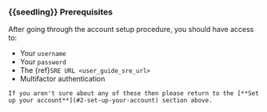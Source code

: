 ### {{seedling}} Prerequisites

After going through the account setup procedure, you should have access to:

- Your `username`
- Your `password`
- The {ref}`SRE URL <user_guide_sre_url>`
- Multifactor authentication

```{tip}
If you aren't sure about any of these then please return to the [**Set up your account**](#2-set-up-your-account) section above.
```
